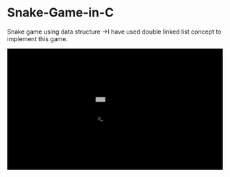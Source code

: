 # Snake-Game-in-C
Snake game using data structure 
    ->I have used double linked list concept to implement this game.


![Snake_Game](https://raw.githubusercontent.com/Harikarthyk/Snake-Game-in-C/master/snake.png)
 

